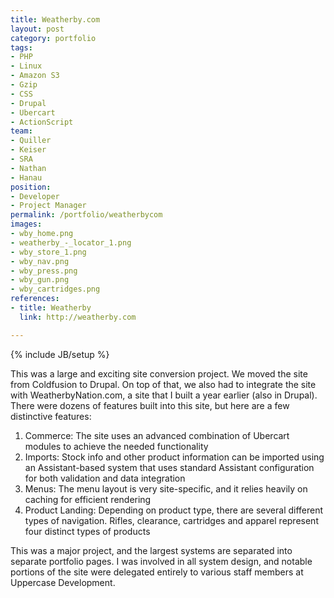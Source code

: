```yaml
---
title: Weatherby.com
layout: post
category: portfolio
tags:
- PHP
- Linux
- Amazon S3
- Gzip
- CSS
- Drupal
- Ubercart
- ActionScript
team:
- Quiller
- Keiser
- SRA
- Nathan
- Hanau
position:
- Developer
- Project Manager
permalink: /portfolio/weatherbycom
images:
- wby_home.png
- weatherby_-_locator_1.png
- wby_store_1.png
- wby_nav.png
- wby_press.png
- wby_gun.png
- wby_cartridges.png
references:
- title: Weatherby
  link: http://weatherby.com

---
```

{% include JB/setup %}
<div id="node-6" class="node node-portfolio node-promoted">
  <div class="content clearfix">
    <div class="field field-name-body field-type-text-with-summary field-label-hidden"><div class="field-items"><div class="field-item even"><p>This was a large and exciting site conversion project. We moved the site from Coldfusion to Drupal. On top of that, we also had to integrate the site with WeatherbyNation.com, a site that I built a year earlier (also in Drupal). There were dozens of features built into this site, but here are a few distinctive features:</p>
<ol><li>
		Commerce: The site uses an advanced combination of Ubercart modules to achieve the needed functionality</li>
	<li>
		Imports: Stock info and other product information can be imported using an Assistant-based system that uses standard Assistant configuration for both validation and data integration</li>
	<li>
		Menus: The menu layout is very site-specific, and it relies heavily on caching for efficient rendering</li>
	<li>
		Product Landing: Depending on product type, there are several different types of navigation. Rifles, clearance, cartridges and apparel represent four distinct types of products</li>
</ol><p>This was a major project, and the largest systems are separated into separate portfolio pages. I was involved in all system design, and notable portions of the site were delegated entirely to various staff members at Uppercase Development.</p>
</div></div></div>  </div>
</div>
